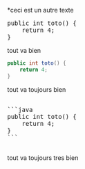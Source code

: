 <script src="https://google-code-prettify.googlecode.com/svn/loader/run_prettify.js"></script>

*ceci est un autre texte

<pre class="prettyprint">
public int toto() {
    return 4;
}
</pre>

tout va bien

```java
public int toto() {
    return 4;
}
```

tout va toujours bien

<pre class="prettyprint">

```java
public int toto() {
    return 4;
}
```

</pre>

tout va toujours tres bien
